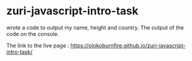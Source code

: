 # zuri-javascript-intro-task
wrote a code to output my name, height and country.
The output of the code on the console.


The link to the live page : https://olokoburnfire.github.io/zuri-javascript-intro-task/
